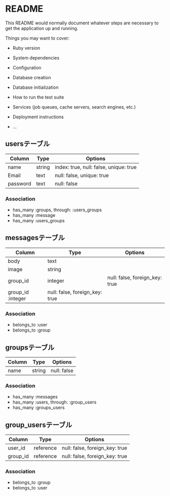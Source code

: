 # README

This README would normally document whatever steps are necessary to get the
application up and running.

Things you may want to cover:

* Ruby version

* System dependencies

* Configuration

* Database creation

* Database initialization

* How to run the test suite

* Services (job queues, cache servers, search engines, etc.)

* Deployment instructions

* ...
## usersテーブル
|Column | Type |	Options|
|------ | ---- | -------|
|name | string |index: true, null: false, unique: true|
|Email |	text |null: false, unique: true|
|password | text |	null: false|
### Association
- has_many :groups, through: :users_groups
- has_many :message
- has_many :users_groups

## messagesテーブル
|Column | Type | Options|
|------|----|-------|
|body | text | |
|image | string | |
|group_id	| integer | null: false, foreign_key: true |
|group_id :integer | null: false, foreign_key: true |
### Association
- belongs_to :user
- belongs_to :group

## groupsテーブル
|Column | Type | Options|
|------ | ---- | -------|
| name	 | string	 | null: false|
### Association
- has_many :messages
- has_many  :users, through: :group_users
- has_many  :groups_users

## group_usersテーブル
|Column | Type | Options|
|------ | ---- | -------|
|user_id | reference | null: false, foreign_key: true|
|group_id | reference | null: false, foreign_key: true|
### Association
- belongs_to :group
- belongs_to :user